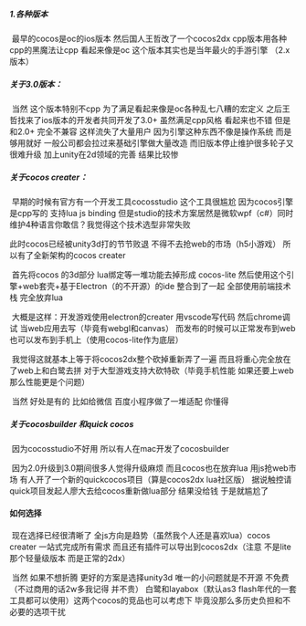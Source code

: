 ##### 1.各种版本

​	最早的cocos是oc的ios版本 然后国人王哲改了一个cocos2dx cpp版本用各种cpp的黑魔法让cpp 看起来像是oc 这个版本其实也是当年最火的手游引擎 （2.x版本）

##### 	关于3.0版本：

​	当然 这个版本特别不cpp  为了满足看起来像是oc各种乱七八糟的宏定义 之后王哲找来了ios版本的开发者共同开发了3.0+  虽然满足cpp风格 看起来也不错 但是和2.0+ 完全不兼容 这样流失了大量用户 因为引擎这种东西不像是操作系统 而是够用就好 一般公司都会拉过来基础引擎做大量改造 而旧版本停止维护很多轮子又很难升级 加上unity在2d领域的完善 结果比较惨

##### 	关于cocos creater：

​	早期的时候有官方有一个开发工具cocosstudio 这个工具很尴尬 因为cocos引擎 是cpp写的 支持lua js binding 但是studio的技术方案居然是微软wpf（c#）同时维护4种语言你敢信？我觉得这个技术选型非常失败

此时cocos已经被unity3d打的节节败退 不得不去抢web的市场（h5小游戏） 所以有了全新架构的cocos creater

​	首先将cocos 的3d部分 lua绑定等一堆功能去掉形成 cocos-lite 然后使用这个引擎+web套壳+基于Electron（的不开源）的ide 整合到了一起 全部使用前端技术栈 完全放弃lua  

​	大概是这样：开发游戏使用electron的creater 用vscode写代码 然后chrome调试 当web应用去写（毕竟有webgl和canvas）  而发布的时候可以正常发布到web 也可以发布到手机上（使用cocos-lite作为底层）

​	我觉得这就基本上等于将cocos2dx整个砍掉重新弄了一遍 而且将重心完全放在了web上和白鹭去拼 对于大型游戏支持大砍特砍（毕竟手机性能 如果还要上web 那么性能更是个问题） 

​	当然 好处是有的 比如给微信 百度小程序做了一堆适配 你懂得

##### 关于cocosbuilder 和quick cocos

​	因为cocosstudio不好用 所以有人在mac开发了cocosbuilder 

​	因为2.0升级到3.0期间很多人觉得升级麻烦 而且cocos也在放弃lua 用js抢web市场  有人开了一个新的quickcocos项目（算是cocos2dx lua社区版） 据说触控请quick项目发起人廖大去给cocos重新做lua部分 结果没给钱 于是就尴尬了

#### 如何选择

​	现在选择已经很清晰了  全js方向是趋势（虽然我个人还是喜欢lua）cocos creater 一站式完成所有需求 而且还有插件可以导出到cocos2dx（注意 不是lite那个轻量级版本 而是正常的2dx） 

​	当然 如果不想折腾 更好的方案是选择unity3d 唯一的小问题就是不开源 不免费（不过商用的话2w多我记得 并不贵）  白鹭和layabox（默认as3 flash年代的一套工具都可以使用）这两个cocos的竞品也可以考虑下 毕竟没那么多历史负担和不必要的选项干扰